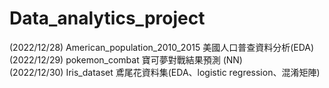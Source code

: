# Data_analytics_project

(2022/12/28) American_population_2010_2015 美國人口普查資料分析(EDA) \
(2022/12/29) pokemon_combat 寶可夢對戰結果預測 (NN)  
(2022/12/30) Iris_dataset 鳶尾花資料集(EDA、logistic regression、混淆矩陣)  
